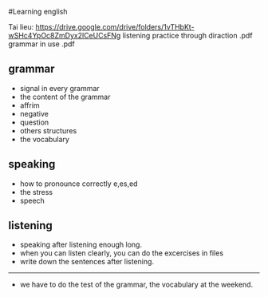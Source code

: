 #Learning english

Tai lieu: https://drive.google.com/drive/folders/1vTHbKt-wSHc4YpOc8ZmDyx2lCeUCsFNg
listening practice through diraction .pdf
grammar in use .pdf
## grammar
- signal in every grammar
- the content of the grammar
- affrim
- negative
- question
- others structures
- the vocabulary
## speaking
- how to pronounce correctly e,es,ed
- the stress
- speech
## listening
- speaking after listening enough long.
- when you can listen clearly, you can do the excercises in files
- write down the sentences after listening.
-------------------------------------------------------
- we have to do the test of the grammar, the vocabulary at the weekend.
